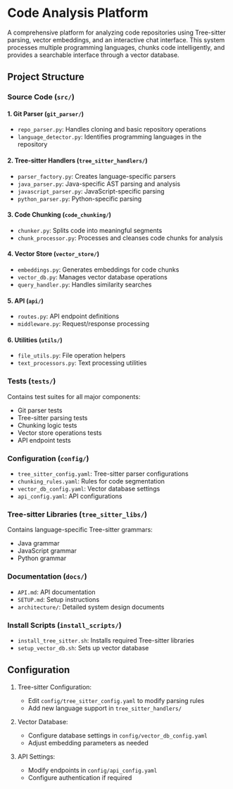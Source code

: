 # Code Analysis Platform

A comprehensive platform for analyzing code repositories using Tree-sitter parsing, vector embeddings, and an interactive chat interface. This system processes multiple programming languages, chunks code intelligently, and provides a searchable interface through a vector database.

## Project Structure

### Source Code (`src/`)

#### 1. Git Parser (`git_parser/`)
- `repo_parser.py`: Handles cloning and basic repository operations
- `language_detector.py`: Identifies programming languages in the repository

#### 2. Tree-sitter Handlers (`tree_sitter_handlers/`)
- `parser_factory.py`: Creates language-specific parsers
- `java_parser.py`: Java-specific AST parsing and analysis
- `javascript_parser.py`: JavaScript-specific parsing
- `python_parser.py`: Python-specific parsing

#### 3. Code Chunking (`code_chunking/`)
- `chunker.py`: Splits code into meaningful segments
- `chunk_processor.py`: Processes and cleanses code chunks for analysis

#### 4. Vector Store (`vector_store/`)
- `embeddings.py`: Generates embeddings for code chunks
- `vector_db.py`: Manages vector database operations
- `query_handler.py`: Handles similarity searches

#### 5. API (`api/`)
- `routes.py`: API endpoint definitions
- `middleware.py`: Request/response processing

#### 6. Utilities (`utils/`)
- `file_utils.py`: File operation helpers
- `text_processors.py`: Text processing utilities

### Tests (`tests/`)
Contains test suites for all major components:
- Git parser tests
- Tree-sitter parsing tests
- Chunking logic tests
- Vector store operations tests
- API endpoint tests

### Configuration (`config/`)
- `tree_sitter_config.yaml`: Tree-sitter parser configurations
- `chunking_rules.yaml`: Rules for code segmentation
- `vector_db_config.yaml`: Vector database settings
- `api_config.yaml`: API configurations

### Tree-sitter Libraries (`tree_sitter_libs/`)
Contains language-specific Tree-sitter grammars:
- Java grammar
- JavaScript grammar
- Python grammar

### Documentation (`docs/`)
- `API.md`: API documentation
- `SETUP.md`: Setup instructions
- `architecture/`: Detailed system design documents

### Install Scripts (`install_scripts/`)
- `install_tree_sitter.sh`: Installs required Tree-sitter libraries
- `setup_vector_db.sh`: Sets up vector database

## Configuration

1. Tree-sitter Configuration:
   - Edit `config/tree_sitter_config.yaml` to modify parsing rules
   - Add new language support in `tree_sitter_handlers/`

2. Vector Database:
   - Configure database settings in `config/vector_db_config.yaml`
   - Adjust embedding parameters as needed

3. API Settings:
   - Modify endpoints in `config/api_config.yaml`
   - Configure authentication if required

